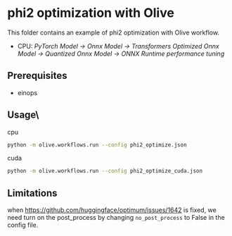 # phi2 optimization with Olive
This folder contains an example of phi2 optimization with Olive workflow.

- CPU: *PyTorch Model -> Onnx Model -> Transformers Optimized Onnx Model -> Quantized Onnx Model -> ONNX Runtime performance tuning*

## Prerequisites
* einops

## Usage\
cpu
```bash
python -m olive.workflows.run --config phi2_optimize.json
```
cuda
```bash
python -m olive.workflows.run --config phi2_optimize_cuda.json
```

## Limitations
when https://github.com/huggingface/optimum/issues/1642 is fixed, we need turn on the post_process by changing `no_post_process` to False in the config file.
